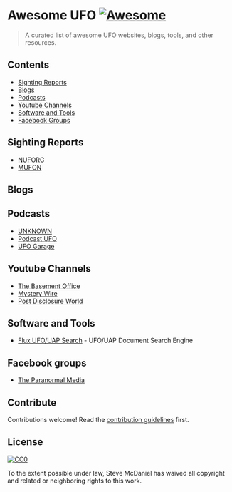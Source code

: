 # Awesome UFO [![Awesome](https://awesome.re/badge.svg)](https://awesome.re)

> A curated list of awesome UFO websites, blogs, tools, and other resources.


## Contents

- [Sighting Reports](#sighting-reports)
- [Blogs](#blogs)
- [Podcasts](#podcasts)
- [Youtube Channels](#youtube-channels)
- [Software and Tools](#software-and-tools)
- [Facebook Groups](#facebook-groups)

## Sighting Reports


- [NUFORC](http://nuforc.org)
- [MUFON](https://www.mufon.com/)


## Blogs



## Podcasts


- [UNKNOWN](https://www.stitcher.com/podcast/rogue-planet/ufo-modpod)
- [Podcast UFO](https://www.stitcher.com/podcast/antique-auction-forum/podcast-ufo-podcast-feed)
- [UFO Garage](https://www.spreaker.com/show/ufo-garage)


## Youtube Channels


- [The Basement Office](https://www.youtube.com/playlist?list=PLwNrNqsuwF1n43wh5nuV5hTFrdAN00kfk)
- [Mystery Wire](https://www.youtube.com/channel/UCnF47ixgYcCQnu7IMit3A0g)
- [Post Disclosure World](https://www.youtube.com/postdisclosureworld)


## Software and Tools


- [Flux UFO/UAP Search](https://flux.nibbleshift.com) - UFO/UAP Document Search Engine



## Facebook groups


- [The Paranormal Media](https://www.facebook.com/groups/TheParanormalMedia/)


## Contribute

Contributions welcome! Read the [contribution guidelines](contributing.md) first.


## License

[![CC0](https://mirrors.creativecommons.org/presskit/buttons/88x31/svg/cc-zero.svg)](https://creativecommons.org/publicdomain/zero/1.0)

To the extent possible under law, Steve McDaniel has waived all copyright and
related or neighboring rights to this work.

